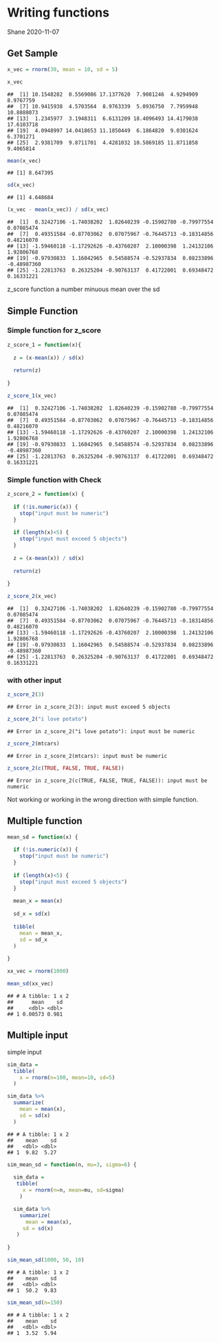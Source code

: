 Writing functions
================
Shane
2020-11-07

## Get Sample

``` r
x_vec = rnorm(30, mean = 10, sd = 5)

x_vec
```

    ##  [1] 10.1548282  0.5569086 17.1377620  7.9081246  4.9294909  8.9767759
    ##  [7] 10.9415938  4.5703564  8.9763339  5.0936750  7.7959948 10.8888073
    ## [13]  1.2345977  3.1948311  6.6131209 18.4096493 14.4179038 17.6103718
    ## [19]  4.0948997 14.0418653 11.1850449  6.1864820  9.0301624  6.3701271
    ## [25]  2.9381709  9.8711701  4.4281032 10.5869185 11.8711858  9.4065814

``` r
mean(x_vec)
```

    ## [1] 8.647395

``` r
sd(x_vec)
```

    ## [1] 4.648684

``` r
(x_vec - mean(x_vec)) / sd(x_vec)
```

    ##  [1]  0.32427106 -1.74038202  1.82640239 -0.15902780 -0.79977554  0.07085474
    ##  [7]  0.49351584 -0.87703062  0.07075967 -0.76445713 -0.18314856  0.48216070
    ## [13] -1.59460118 -1.17292626 -0.43760207  2.10000398  1.24132106  1.92806768
    ## [19] -0.97930833  1.16042965  0.54588574 -0.52937834  0.08233896 -0.48987360
    ## [25] -1.22813763  0.26325204 -0.90763137  0.41722001  0.69348472  0.16331221

z\_score function a number minuous mean over the sd

## Simple Function

### Simple function for z\_score

``` r
z_score_1 = function(x){
  
  z = (x-mean(x)) / sd(x)
  
  return(z)
  
}

z_score_1(x_vec)
```

    ##  [1]  0.32427106 -1.74038202  1.82640239 -0.15902780 -0.79977554  0.07085474
    ##  [7]  0.49351584 -0.87703062  0.07075967 -0.76445713 -0.18314856  0.48216070
    ## [13] -1.59460118 -1.17292626 -0.43760207  2.10000398  1.24132106  1.92806768
    ## [19] -0.97930833  1.16042965  0.54588574 -0.52937834  0.08233896 -0.48987360
    ## [25] -1.22813763  0.26325204 -0.90763137  0.41722001  0.69348472  0.16331221

### Simple function with Check

``` r
z_score_2 = function(x) {
  
  if (!is.numeric(x)) {
    stop("input must be numeric")
  }
  
  if (length(x)<5) {
    stop("input must exceed 5 objects")
  }
  
  z = (x-mean(x)) / sd(x)
  
  return(z)
  
}

z_score_2(x_vec)
```

    ##  [1]  0.32427106 -1.74038202  1.82640239 -0.15902780 -0.79977554  0.07085474
    ##  [7]  0.49351584 -0.87703062  0.07075967 -0.76445713 -0.18314856  0.48216070
    ## [13] -1.59460118 -1.17292626 -0.43760207  2.10000398  1.24132106  1.92806768
    ## [19] -0.97930833  1.16042965  0.54588574 -0.52937834  0.08233896 -0.48987360
    ## [25] -1.22813763  0.26325204 -0.90763137  0.41722001  0.69348472  0.16331221

### with other input

``` r
z_score_2(3)
```

    ## Error in z_score_2(3): input must exceed 5 objects

``` r
z_score_2("i love potato")
```

    ## Error in z_score_2("i love potato"): input must be numeric

``` r
z_score_2(mtcars)
```

    ## Error in z_score_2(mtcars): input must be numeric

``` r
z_score_2(c(TRUE, FALSE, TRUE, FALSE))
```

    ## Error in z_score_2(c(TRUE, FALSE, TRUE, FALSE)): input must be numeric

Not working or working in the wrong direction with simple function.

## Multiple function

``` r
mean_sd = function(x) {
  
  if (!is.numeric(x)) {
    stop("input must be numeric")
  }
  
  if (length(x)<5) {
    stop("input must exceed 5 objects")
  }
  
  mean_x = mean(x)
  
  sd_x = sd(x)
  
  tibble(
    mean = mean_x,
    sd = sd_x
  )
  
}

xx_vec = rnorm(1000)

mean_sd(xx_vec)
```

    ## # A tibble: 1 x 2
    ##      mean    sd
    ##     <dbl> <dbl>
    ## 1 0.00573 0.981

## Multiple input

simple input

``` r
sim_data = 
  tibble(
    x = rnorm(n=100, mean=10, sd=5)
  )

sim_data %>% 
  summarize(
    mean = mean(x),
    sd = sd(x)
  )
```

    ## # A tibble: 1 x 2
    ##    mean    sd
    ##   <dbl> <dbl>
    ## 1  9.82  5.27

``` r
sim_mean_sd = function(n, mu=3, sigma=6) {
  
  sim_data = 
   tibble(
     x = rnorm(n=n, mean=mu, sd=sigma)
    )

  sim_data %>% 
    summarize(
      mean = mean(x),
     sd = sd(x)
   )
  
}

sim_mean_sd(1000, 50, 10)
```

    ## # A tibble: 1 x 2
    ##    mean    sd
    ##   <dbl> <dbl>
    ## 1  50.2  9.83

``` r
sim_mean_sd(n=150)
```

    ## # A tibble: 1 x 2
    ##    mean    sd
    ##   <dbl> <dbl>
    ## 1  3.52  5.94

